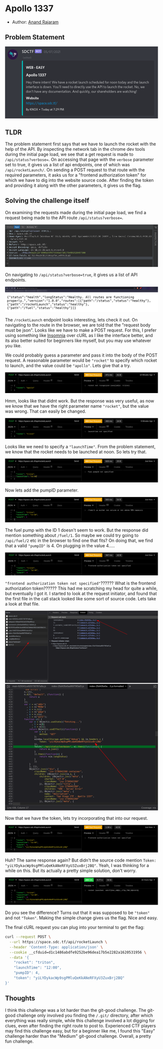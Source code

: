 # Apollo 1337

- Author: [Anand Rajaram](https://github.com/anandrajaram21)

## Problem Statement

![challenge picture](challenge.png)

## TLDR

The problem statement first says that we have to launch the rocket with the help of the API. By inspecting the network tab in the chrome dev tools during the initial page load, we see that a get request is made to `/api/status?verbose=`. On accessing that page with the `verbose` parameter set to true, it gives us a list of api endpoints, one of which was `/api/rocketLaunch/`. On sending a POST request to that route with the required parameters, it asks us for a "frontend authorization token" for which we have to dig into the website source code. After finding the token and providing it along with the other parameters, it gives us the flag.

## Solving the challenge itself

On examining the requests made during the initial page load, we find a request being made to the API route `/api/status?verbose=`. 

![the api request](pictures/req.png)

On navigating to `/api/status?verbose=true`, it gives us a list of API endpoints.

![endpoints](pictures/endpoints.png)

The `/rocketLaunch` endpoint looks interesting, lets check it out. On navigating to the route in the browser, we are told that the "request body must be json". Looks like we have to make a POST request. For this, I prefer using something like [Insomnia](https://insomnia.rest) over cURL as I like the interface better, and its also better suited for beginners like myself, but you may use whatever you like.  

We could probably guess a parameter and pass it into the body of the POST request. A reasonable parameter would be `"rocket"`  to specify which rocket to launch, and the value could be `"apollo"`. Lets give that a try.

![trial1](pictures/trial1.png)

Hmm, looks like that didnt work. But the response was very useful, as now we know that we have the right parameter name `"rocket"`, but the value was wrong. That can easily be changed. 

![trial2](pictures/trial2.png)

Looks like we need to specify a `"launchTime"`. From the problem statement, we know that the rocket needs to be launched at noon. So lets try that.

![trial3](pictures/trial3.png)

Now lets add the pumpID parameter.

![trial4](pictures/trial4.png)

The fuel pump with the ID 1 doesn't seem to work. But the response did mention something about `/fuel/1`. So maybe we could try going to `/api/fuel/2` etc in the browser to find one that fits? On doing that, we find that a valid `"pumpID"` is 4. On plugging in the value 4.....

![trial5](pictures/trial5.png)

`"frontend authorization token not specified"`?????? What is the frontend authorization token?????? This had me scratching my head for quite a while, but eventually I got it. I started to look at the request initiator, and found that the first file in the call stack looked like some sort of source code. Lets take a look at that file.

![initiator](pictures/initiator.png)
![token](pictures/token.png)

Now that we have the token, lets try incorporating that into our request.

![trial6](pictures/trial6.png)

Huh? The same response again? But didn't the source code mention `Token: "yiLYDykacWp9sgPMluQeKkANeRFXyU3ZuxBrj2BQ"`. Yeah, I was thinking for a while on this. But its actually a pretty simple solution, don't worry.

![solution](pictures/solution.png)

Do you see the difference? Turns out that it was supposed to be `"token"` and not `"Token"`. Making the simple change gives us the flag. Nice and easy.

The final cURL request you can plug into your terminal to get the flag:

```bash
curl --request POST \
  --url https://space.sdc.tf/api/rocketLaunch \
  --header 'Content-Type: application/json' \
  --cookie __cfduid=d1c1486abdfe9252be96dea17b5e2282a1620531956 \
  --data '{
	"rocket": "triton",
	"launchTime": "12:00",
	"pumpID": 4,
	"token": "yiLYDykacWp9sgPMluQeKkANeRFXyU3ZuxBrj2BQ"
}'
```

## Thoughts

I think this challenge was a lot harder than the git-good challenge. The git-good challenge only involved you finding the `/.git/` directory, after which everything was really simple, while this challenge involved a lot digging for clues, even after finding the right route to post to. Experienced CTF players may find this challenge easy, but for a beginner like me, I found this "Easy" challenge harder than the "Medium" git-good challenge. Overall, a pretty fun challenge.
